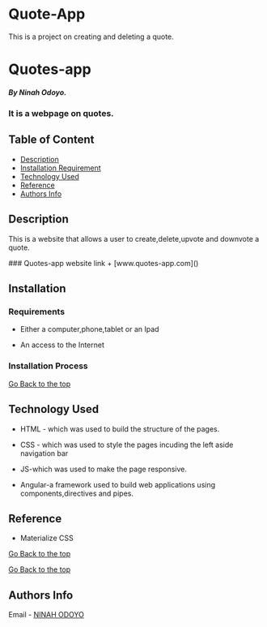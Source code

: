 # Quote-App
This is a project on creating and deleting a quote.
 # Quotes-app
 
 ##### By Ninah Odoyo.
 ### It is a webpage on quotes.
 
 ## Table of Content
 
 + [Description](#description)
 + [Installation Requirement](#Installation)
 + [Technology Used](#technology-used)
 + [Reference](#reference)
 + [Authors Info](#author-Info)
 
 ## Description
 <p>This is a website that allows a user to create,delete,upvote and downvote a quote.</p>
 ### Quotes-app website link 
 + [www.quotes-app.com]()
 
 ## Installation
 
 ### Requirements
 
 * Either a computer,phone,tablet or an Ipad
 
 * An access to the Internet
 
 ### Installation Process
 
 [Go Back to the top](#Quotes-app)
 ## Technology Used
 * HTML - which was used to build the structure of the pages.
 
 * CSS - which was used to style the pages incuding the left aside navigation bar

 * JS-which was used to make the page responsive.

 * Angular-a framework used to build web applications using components,directives and pipes.
 
 ## Reference
 * Materialize CSS
 
 [Go Back to the top](#Quotes-app)
 
 

 
 [Go Back to the top](#Quotes-app)
 
 ## Authors Info
 
 Email - [NINAH ODOYO](odoyoninah@gmail.com)
 
 
